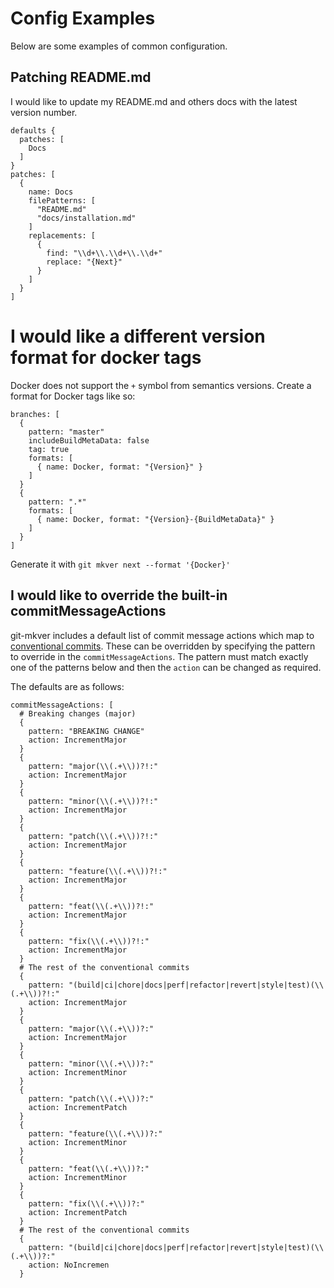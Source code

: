 # Config Examples

Below are some examples of common configuration.

## Patching README.md

I would like to update my README.md and others docs with the latest version number.

```hocon
defaults {
  patches: [
    Docs
  ]
}
patches: [
  {
    name: Docs
    filePatterns: [
      "README.md"
      "docs/installation.md"
    ]
    replacements: [
      {
        find: "\\d+\\.\\d+\\.\\d+"
        replace: "{Next}"
      }
    ]
  }
]
```

# I would like a different version format for docker tags

Docker does not support the `+` symbol from semantics versions. Create a
format for Docker tags like so:

```hocon
branches: [
  {
    pattern: "master"
    includeBuildMetaData: false
    tag: true
    formats: [
      { name: Docker, format: "{Version}" }
    ]
  }
  {
    pattern: ".*"
    formats: [
      { name: Docker, format: "{Version}-{BuildMetaData}" }
    ]
  }
]
```

Generate it with `git mkver next --format '{Docker}'`

## I would like to override the built-in commitMessageActions

git-mkver includes a default list of commit message actions which map to
[conventional commits](https://www.conventionalcommits.org/en/v1.0.0/). These can be overridden by specifying the
pattern to override in the `commitMessageActions`. The pattern must match exactly one of the patterns below and then
the `action` can be changed as required.

The defaults are as follows:

```hcon
commitMessageActions: [
  # Breaking changes (major)
  {
    pattern: "BREAKING CHANGE"
    action: IncrementMajor
  }
  {
    pattern: "major(\\(.+\\))?!:"
    action: IncrementMajor
  }
  {
    pattern: "minor(\\(.+\\))?!:"
    action: IncrementMajor
  }
  {
    pattern: "patch(\\(.+\\))?!:"
    action: IncrementMajor
  }
  {
    pattern: "feature(\\(.+\\))?!:"
    action: IncrementMajor
  }
  {
    pattern: "feat(\\(.+\\))?!:"
    action: IncrementMajor
  }
  {
    pattern: "fix(\\(.+\\))?!:"
    action: IncrementMajor
  }
  # The rest of the conventional commits
  {
    pattern: "(build|ci|chore|docs|perf|refactor|revert|style|test)(\\(.+\\))?!:"
    action: IncrementMajor
  }
  {
    pattern: "major(\\(.+\\))?:"
    action: IncrementMajor
  }
  {
    pattern: "minor(\\(.+\\))?:"
    action: IncrementMinor
  }
  {
    pattern: "patch(\\(.+\\))?:"
    action: IncrementPatch
  }
  {
    pattern: "feature(\\(.+\\))?:"
    action: IncrementMinor
  }
  {
    pattern: "feat(\\(.+\\))?:"
    action: IncrementMinor
  }
  {
    pattern: "fix(\\(.+\\))?:"
    action: IncrementPatch
  }
  # The rest of the conventional commits
  {
    pattern: "(build|ci|chore|docs|perf|refactor|revert|style|test)(\\(.+\\))?:"
    action: NoIncremen
  }
```
